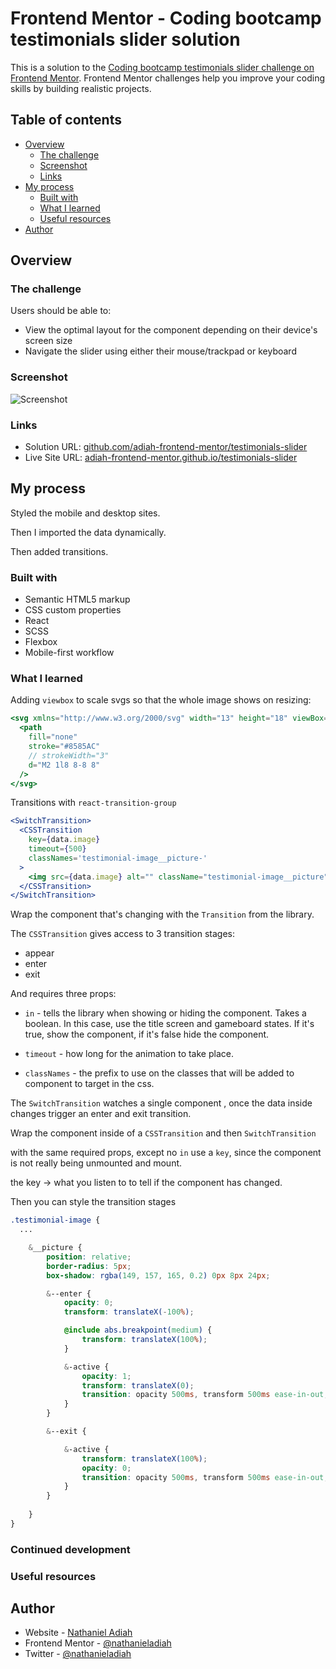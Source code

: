# Frontend Mentor - Coding bootcamp testimonials slider solution

This is a solution to the [Coding bootcamp testimonials slider challenge on Frontend Mentor](https://www.frontendmentor.io/challenges/coding-bootcamp-testimonials-slider-4FNyLA8JL). Frontend Mentor challenges help you improve your coding skills by building realistic projects. 

## Table of contents

- [Overview](#overview)
  - [The challenge](#the-challenge)
  - [Screenshot](#screenshot)
  - [Links](#links)
- [My process](#my-process)
  - [Built with](#built-with)
  - [What I learned](#what-i-learned)
  - [Useful resources](#useful-resources)
- [Author](#author)


## Overview

### The challenge

Users should be able to:

- View the optimal layout for the component depending on their device's screen size
- Navigate the slider using either their mouse/trackpad or keyboard


### Screenshot

![Screenshot](./screenshot.png)


### Links

- Solution URL: [github.com/adiah-frontend-mentor/testimonials-slider](https://github.com/adiah-frontend-mentor/testimonial-slider)
- Live Site URL: [adiah-frontend-mentor.github.io/testimonials-slider](https://adiah-frontend-mentor.github.io/testimonial-slider)

## My process

Styled the mobile and desktop sites.

Then I imported the data dynamically.

Then added transitions.

### Built with

- Semantic HTML5 markup
- CSS custom properties
- React
- SCSS
- Flexbox
- Mobile-first workflow


### What I learned

Adding `viewbox` to scale svgs so that the whole image shows on resizing:

```jsx
<svg xmlns="http://www.w3.org/2000/svg" width="13" height="18" viewBox="0 0 13 18">
  <path 
    fill="none" 
    stroke="#8585AC" 
    // strokeWidth="3" 
    d="M2 1l8 8-8 8" 
  />
</svg>
```

Transitions with `react-transition-group`

```jsx
<SwitchTransition>
  <CSSTransition
    key={data.image}
    timeout={500}
    classNames='testimonial-image__picture-'
  >
    <img src={data.image} alt="" className="testimonial-image__picture" />
  </CSSTransition>
</SwitchTransition>
```

Wrap the component that's changing with the `Transition` from the library.

The `CSSTransition` gives access to 3 transition stages:

* appear
* enter
* exit

And requires three props:

* `in` - tells the library when showing or hiding the component.
	Takes a boolean. In this case, use the title screen and gameboard states.
	If it's true, show the component, if it's false hide the component.

* `timeout` - how long for the animation to take place.

* `classNames` - the prefix to use on the classes that will be added to component to target in the css.

The `SwitchTransition` watches a single component , once the data inside changes trigger an enter and exit transition.

Wrap the component inside of a `CSSTransition` and then `SwitchTransition`

with the same required props, except no `in` use a `key`, since the component is not really being unmounted and mount.

the key -> what you listen to to tell if the component has changed.

Then you can style the transition stages

```scss
.testimonial-image {
  ...

	&__picture {
		position: relative;
		border-radius: 5px;
		box-shadow: rgba(149, 157, 165, 0.2) 0px 8px 24px;

		&--enter {
			opacity: 0;
			transform: translateX(-100%);

			@include abs.breakpoint(medium) {
				transform: translateX(100%);
			}

			&-active {
				opacity: 1;
				transform: translateX(0);
				transition: opacity 500ms, transform 500ms ease-in-out;
			}
		}

		&--exit {

			&-active {
				transform: translateX(100%);
				opacity: 0;
				transition: opacity 500ms, transform 500ms ease-in-out;
			}
		}
		
	}
}
```

### Continued development


### Useful resources




## Author

- Website - [Nathaniel Adiah](https://nathanieladiah.github.io)
- Frontend Mentor - [@nathanieladiah](https://www.frontendmentor.io/profile/nathanieladiah)
- Twitter - [@nathanieladiah](https://www.twitter.com/nathanieladiah)
